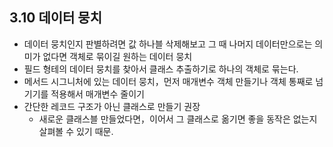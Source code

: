 ## 3.10 데이터 뭉치

- 데이터 뭉치인지 판별하려면 값 하나블 삭제해보고 그 때 나머지 데이터만으로는 의미가 없다면 객체로 묶이길 원하는 데이터 뭉치
- 필드 형테의 데이터 뭉치를 찾아서 클래스 추출하기로 하나의 객체로 묶는다.
- 메서드 시그니처에 있는 데이터 뭉치，먼저 매개변수 객체 만들기나 객체 통째로 넘기기를 적용해서 매개변수 줄이기
- 간단한 레코드 구조가 아닌 클래스로 만들기 권장
  - 새로운 클래스블 만들었다면，이어서 그 클래스로 옮기면 좋을 동작은 없는지 살펴볼 수 있기 때문.

